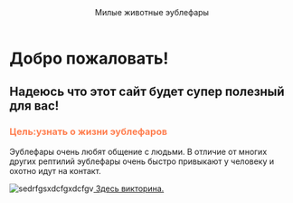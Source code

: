 <header>
Милые животные эублефары

</header>

<html lang="ru">
<head>
    <meta charset="UTF-8">
    <meta name="viewpoint"
content="width=device-widht,initial-scale=1/0">
    <link rel="icon" href="https://cf2.ppt-online.org/files2/slide/i/IYDF40A7dNBaE3phoSsQxt5gO2eyZiPLVTnWqjfkG/slide-10.jpg" type="image/png">
 
</head>
<body>
<h1>Добро пожаловать!</h1>
<h2>Надеюсь что этот сайт будет супер полезный для вас!</h2>
<h3 style="color: coral;">Цель:узнать о жизни эублефаров</h3>
<p>Эублефары очень любят общение с людьми. В отличие от многих других рептилий эублефары очень быстро привыкают у человеку и охотно идут на контакт.</p>
<img src="https://www.happygeckofarm.com/images/Statyi/09.jpg" alt="sedrfgsxdcfgxdcfgv"
<li><a href="https://forms.gle/Vh7q8cyS4YHsCePJ9"> Здесь викторина.</a></li>
</body>
</html>
